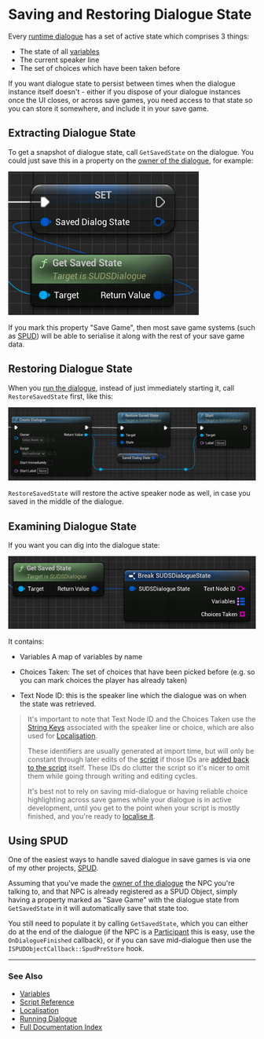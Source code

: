 # Saving and Restoring Dialogue State

Every [runtime dialogue](RunningDialogue.md) has a set of active state which comprises 3 things:

* The state of all [variables](Variables.md)
* The current speaker line
* The set of choices which have been taken before

If you want dialogue state to persist between times when the dialogue instance itself 
doesn't - either if you dispose of your dialogue instances once the UI closes, or
across save games, you need access to that state so you can store it somewhere,
and include it in your save game.

## Extracting Dialogue State

To get a snapshot of dialogue state, call `GetSavedState` on the dialogue. You
could just save this in a property on the 
[owner of the dialogue](RunningDialogue.md#dialogue-owners), for example:

![Get Dialogue State](img/BPGetSavedState.png)

If you mark this property "Save Game", then most save game systems (such as [SPUD](https://github.com/sinbad/SPUD))
will be able to serialise it along with the rest of your save game data.

## Restoring Dialogue State

When you [run the dialogue](RunningDialogue.md), instead of just immediately 
starting it, call `RestoreSavedState` first, like this:


![Restore Dialogue State](img/BPRestoreState.png)

`RestoreSavedState` will restore the active speaker node as well, in case you
saved in the middle of the dialogue. 

## Examining Dialogue State

If you want you can dig into the dialogue state:

![Dialogue State Detail](img/BPBreakSavedState.png)


It contains: 

* Variables A map of variables by name

* Choices Taken: The set of choices that have been picked before (e.g. so you can 
    mark choices the player has already taken)

* Text Node ID: this is the speaker line which the dialogue was on when the state
  was retrieved. 

> It's important to note that Text Node ID and the Choices Taken use the
> [String Keys](Localisation.md#string-keys) associated with the speaker
> line or choice, which are also used for [Localisation](Localisation.md). 
>
> These identifiers are usually generated at import time, but
> will only be constant through later edits of the [script](ScriptReference.md) 
> if those IDs are [added back to the script](Localisation.md#writing-text-ids-to-script) itself.
> These IDs do clutter the script so it's nicer to omit them while going through
> writing and editing cycles. 
>
> It's best not to rely on saving mid-dialogue 
> or having reliable choice highlighting across save games while your dialogue is
> in active development, until you get to the point when your script is mostly finished,
> and you're ready to [localise it](Localisation.md).


## Using SPUD

One of the easiest ways to handle saved dialogue in save games is via one of my
other projects, [SPUD](https://github.com/sinbad/SPUD). 

Assuming that you've made the [owner of the dialogue](RunningDialogue.md#dialogue-owners)
the NPC you're talking to, and that NPC is already registered as a SPUD Object,
simply having a property marked as "Save Game" with the dialogue state from `GetSavedState`
in it will automatically save that state too.

You still need to populate it by calling `GetSavedState`, which you can either do
at the end of the dialogue (if the NPC is a [Participant](Participants.md) this is
easy, use the `OnDialogueFinished` callback), or if you can save mid-dialogue then
use the `ISPUDObjectCallback::SpudPreStore` hook.

---

### See Also
 
* [Variables](Variables.md)
* [Script Reference](ScriptReference.md)
* [Localisation](Localisation.md)
* [Running Dialogue](RunningDialogue.md)
* [Full Documentation Index](../Index.md)